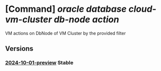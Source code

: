 # [Command] _oracle database cloud-vm-cluster db-node action_

VM actions on DbNode of VM Cluster by the provided filter

## Versions

### [2024-10-01-preview](/Resources/mgmt-plane/L3N1YnNjcmlwdGlvbnMve30vcmVzb3VyY2Vncm91cHMve30vcHJvdmlkZXJzL29yYWNsZS5kYXRhYmFzZS9jbG91ZHZtY2x1c3RlcnMve30vZGJub2Rlcy97fS9hY3Rpb24=/2024-10-01-preview.xml) **Stable**

<!-- mgmt-plane /subscriptions/{}/resourcegroups/{}/providers/oracle.database/cloudvmclusters/{}/dbnodes/{}/action 2024-10-01-preview -->
